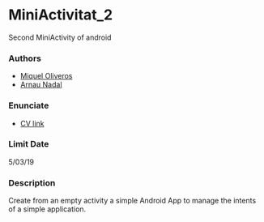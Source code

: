 # MiniActivitat_2
Second MiniActivity of android

### Authors ###
* [Miquel Oliveros](https://github.com/MiquelOliveros)
* [Arnau Nadal](https://github.com/ar98nau)

### Enunciate ###
* [CV link](https://cv.udl.cat/access/content/attachment/102025-1819/Activitats/508f6b1c-3fa4-4021-bd15-755be80f098c/MiniActv-2.pdf)

### Limit Date ###
5/03/19

### Description ###
Create from an empty activity a simple Android App to manage the intents of a simple application.
